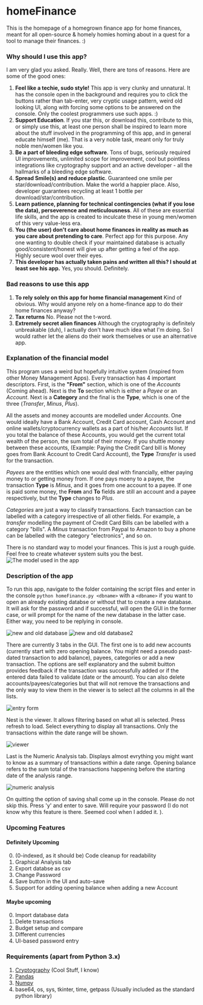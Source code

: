 # homeFinance

This is the homepage of a homegrown finance app for home finances, meant for all open-source & homely homies homing about in a quest for a tool to manage their finances. :)

### Why should I use this app?
I am very glad you asked. Really. Well, there are tons of reasons. Here are some of the good ones:

1. **Feel like a techie, sudo style!** This app is very clunky and unnatural. It has the console open in the background and requires you to click the buttons rather than tab-enter, very cryptic usage pattern, weird old looking UI, along with forcing some options to be answered on the console. Only the coolest programmers use such apps. :)
2. **Support Education**. If you star this, or download this, contribute to this, or simply use this, at least one person shall be inspired to learn more about the stuff involved in the programming of this app, and in general educate himself (me). That is a very noble task, meant only for truly noble men/women like you. 
3. **Be a part of bleeding edge software**. Tons of bugs, seriously required UI improvements, unlimited scope for improvement, cool but pointless integrations like cryptography support and an active developer - all the hallmarks of a bleeding edge software.
4. **Spread Smile(s) and reduce plastic**. Guaranteed one smile per star/download/contribution. Make the world a happier place. Also, developer guarantees recycling at least 1 bottle per download/star/contribution.
5. **Learn patience, planning for technical contingencies (what if you lose the data), perseverence and meticulousness**. All of these are essential life skills, and the app is created to inculcate these in young men/women of this very value-less era.
6. **You (the user) don't care about home finances in reality as much as you care about pretending to care**. Perfect app for this purpose. Any one wanting to double check if your maintained database is actually good/consistent/honest will give up after getting a feel of the app. Highly secure wool over their eyes.
7. **This developer has actually taken pains and written all this? I should at least see his app.** Yes, you should. Definitely.

### Bad reasons to use this app
1. **To rely solely on this app for home financial management** Kind of obvious. Why would anyone rely on a home-finance app to do their home finances anyway?
2. **Tax returns** No. Please not the t-word.
3. **Extremely secret alien finances** Although the cryptography is definitely unbreakable (duh), I actually don't have much idea what I'm doing. So I would rather let the aliens do their work themselves or use an alternative app.

### Explanation of the financial model
This program uses a weird but hopefully intuitive system (inspired from other Money Management Apps). Every transaction has 4 important descriptors. First, is the **"From"** section, which is one of the *Accounts* (Coming ahead). Next is the **To** section which is either a *Payee* or an *Account*. Next is a **Category** and the final is the **Type**, which is one of the three (*Transfer*, *Minus*, *Plus*).

All the assets and money accounts are modelled under *Accounts*. One would ideally have a Bank Account, Credit Card account, Cash Account and online wallets/cryptocurrency wallets as a part of his/her *Accounts* list. If you total the balance of these Accounts, you would get the current total wealth of the person, the sum total of their money. If you shuttle money between these accounts, (Example: Paying the Credit Card bill is Money goes from Bank Account to Credit Card Account), the **Type** *Transfer* is used for the transaction.

*Payees* are the entities which one would deal with financially, either paying money to or getting money from. If one pays moeny to a payee, the transaction **Type** is *Minus*, and it goes from one account to a payee. If one is paid some money, the **From** and **To** fields are still an account and a payee respectively, but the **Type** changes to *Plus*.

*Categories* are just a way to classify transactions. Each transaction can be labelled with a category irrespective of all other fields. For example, a *transfer* modelling the payment of Credit Card Bills can be labelled with a category "bills". A *Minus* transaction from Paypal to Amazon to buy a phone can be labelled with the category "electronics", and so on.

There is no standard way to model your finances. This is just a rough guide. Feel free to create whatever system suits you the best.
![The model used in the app](demo.png)

### Description of the app
To run this app, navigate to the folder containing the script files and enter in the console `python homeFinance.py <dbname>` with a `<dbname>` if you want to open an already existing databse or without that to create a new database. It will ask for the password and if successful, will open the GUI in the former case, or will prompt for the name of the new database in the latter case. Either way, you need to be replying in console.

![new and old database](demo_png/demo1.png)
![new and old database2](demo_png/demo2.png)

There are currently 3 tabs in the GUI. The first one is to add new accounts (currently start with zero opening balance. You might need a pseudo past-dated transaction to add balance), payees, categories or add a new transaction. The options are self explanatory and the submit buitton provides feedback if the transaction was successfully added or if the entered data failed to validate (date or the amount). You can also delete accounts/payees/categories but that will not remove the transactions and the only way to view them in the viewer is to select all the columns in all the lists. 

![entry form](demo_png/demo3.png)

Nest is the viewer. It allows filtering based on what all is selected. Press refresh to load. Select everything to display all transactions. Only the transactions within the date range will be shown.

![viewer](demo_png/demo4.png)

Last is the Numeric Analysis tab. Displays almost evrything you might want to know as a summary of transactions within a date range. Opening balance refers to the sum total of the transactions happening before the starting date of the analysis range.

![numeric analysis](demo_png/demo5.png)

On quitting the option of saving shall come up in the console. Please do not skip this. Press 'y' and enter to save. Will require your password (I do not know why this feature is there. Seemed cool when I added it. ).


### Upcoming Features
#### Definitely Upcoming
0. (0-indexed, as it should be) Code cleanup for readability
1. Graphical Analysis tab
2. Export databse as csv
3. Change Password
4. Save button in the UI and auto-save
5. Support for adding opening balance when adding a new Account
#### Maybe upcoming
0. Import database data
1. Delete transactions
2. Budget setup and compare
3. Different currencies
4. UI-based password entry

### Requirements (apart from Python 3.x)
1. [Cryptography](https://pypi.org/project/cryptography/) (Cool Stuff, I know)
2. [Pandas](https://pypi.org/project/pandas/)
3. [Numpy](https://pypi.org/project/numpy/)
4. base64, os, sys, tkinter, time, getpass (Usually included as the standard python library)
